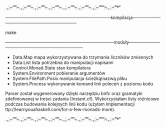 .₊̣̇.ෆ˟̑*̑˚̑*̑˟̑ෆ.₊̣̇.ෆ˟̑*̑˚̑*̑˟̑ෆ.₊̣̇.ෆ˟̑*̑˚̑*̑˟̑ෆ.₊̣̇.ෆ˟̑*̑˚̑*̑˟̑ෆ.₊̣̇..ෆ˟̑*̑˚̑*̑˟̑ෆ.₊̣̇.ෆ˟̑*̑˚̑*̑˟̑ෆ.₊̣̇.ෆ˟̑*̑˚̑*̑˟̑*̑˟̑ෆ.₊̣̇.ෆ˟̑*̑˚̑*̑˟̑

──────────────────────────────────kompilacja────────────────────────────────

  make


───────────────────────────────────moduły───────────────────────────────────
  - Data.Map               mapa wykorzystywana do trzymania liczników zmiennych
  - Data.List              lista potrzebna do manipulacji napisami
  - Control.Monad.State    stan kompilatora
  - System.Environment     pobieranie argumentów
  - System.FilePath.Posix  manipulacja ścieżką\nazwą pliku
  - System.Process         wykonywanie komand linii poleceń z poziomu kodu


Parser został wygenerowany dzięki narzędziu bnfc 
oraz gramatyki zdefiniowanej w treści zadania (Instant.cf).
Wykorzystałam listy różnicowe podczas budowania kolejnych linii kodu
(użyłam implementacji ttp://learnyouahaskell.com/for-a-few-monads-more). 
 
.₊̣̇.ෆ˟̑*̑˚̑*̑˟̑ෆ.₊̣̇.ෆ˟̑*̑˚̑*̑˟̑ෆ.₊̣̇.ෆ˟̑*̑˚̑*̑˟̑ෆ.₊̣̇.ෆ˟̑*̑˚̑*̑˟̑ෆ.₊̣̇..ෆ˟̑*̑˚̑*̑˟̑ෆ.₊̣̇.ෆ˟̑*̑˚̑*̑˟̑ෆ.₊̣̇.ෆ˟̑*̑˚̑*̑˟̑*̑˟̑ෆ.₊̣̇.ෆ˟̑*̑˚̑*̑˟̑


